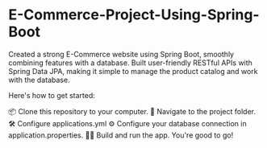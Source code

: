 # E-Commerce-Project-Using-Spring-Boot

Created a strong E-Commerce website using Spring Boot, smoothly combining features with a database.
Built user-friendly RESTful APIs with Spring Data JPA, making it simple to manage the product catalog and work with the database.


 Here's how to get started:

📦 Clone this repository to your computer.
🚀 Navigate to the project folder.
🛠️ Configure applications.yml
⚙️ Configure your database connection in application.properties.
🏃‍♂️ Build and run the app. You're good to go!
